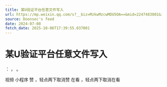 ```yaml
---
title: 某U验证平台任意文件写入
url: https://mp.weixin.qq.com/s?__biz=MzkwMzcwMDU5OA==&mid=2247483801&idx=1&sn=0a3e08433585f7be86d0860bb36725ca
source: Doonsec's feed
date: 2024-07-08
fetch_date: 2025-10-06T17:39:55.037001
---
```


# 某U验证平台任意文件写入

：
，
。

视频
小程序
赞
，轻点两下取消赞
在看
，轻点两下取消在看